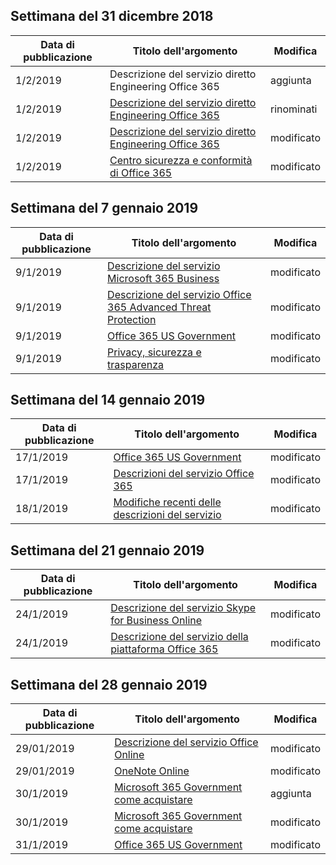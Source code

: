 <!-- This file is generated automatically each week. Changes made to this file will be overwritten.-->




## <a name="week-of-december-31-2018"></a>Settimana del 31 dicembre 2018


| Data di pubblicazione |Titolo dell'argomento | Modifica |
|------|------------|--------|
| 1/2/2019 | Descrizione del servizio diretto Engineering Office 365 | aggiunta |
| 1/2/2019 | [Descrizione del servizio diretto Engineering Office 365](/Office365/ServiceDescriptions/office-365-engineering-direct-service-description) | rinominati |
| 1/2/2019 | [Descrizione del servizio diretto Engineering Office 365](/Office365/ServiceDescriptions/office-365-engineering-direct-service-description) | modificato |
| 1/2/2019 | [Centro sicurezza e conformità di Office 365](/Office365/ServiceDescriptions/office-365-platform-service-description/office-365-securitycompliance-center) | modificato |


## <a name="week-of-january-07-2019"></a>Settimana del 7 gennaio 2019


| Data di pubblicazione |Titolo dell'argomento | Modifica |
|------|------------|--------|
| 9/1/2019 | [Descrizione del servizio Microsoft 365 Business](/Office365/ServiceDescriptions/microsoft-365-business-service-description) | modificato |
| 9/1/2019 | [Descrizione del servizio Office 365 Advanced Threat Protection](/Office365/ServiceDescriptions/office-365-advanced-threat-protection-service-description) | modificato |
| 9/1/2019 | [Office 365 US Government](/Office365/ServiceDescriptions/office-365-platform-service-description/office-365-us-government/office-365-us-government) | modificato |
| 9/1/2019 | [Privacy, sicurezza e trasparenza](/Office365/ServiceDescriptions/office-365-platform-service-description/privacy-security-and-transparency) | modificato |


## <a name="week-of-january-14-2019"></a>Settimana del 14 gennaio 2019


| Data di pubblicazione |Titolo dell'argomento | Modifica |
|------|------------|--------|
| 17/1/2019 | [Office 365 US Government](/Office365/ServiceDescriptions/office-365-platform-service-description/office-365-us-government/office-365-us-government) | modificato |
| 17/1/2019 | [Descrizioni del servizio Office 365](/Office365/ServiceDescriptions/office-365-service-descriptions-technet-library) | modificato |
| 18/1/2019 | [Modifiche recenti delle descrizioni del servizio](/Office365/ServiceDescriptions/recent-service-descriptions-changes) | modificato |


## <a name="week-of-january-21-2019"></a>Settimana del 21 gennaio 2019


| Data di pubblicazione |Titolo dell'argomento | Modifica |
|------|------------|--------|
| 24/1/2019 | [Descrizione del servizio Skype for Business Online](/Office365/ServiceDescriptions/skype-for-business-online-service-description/skype-for-business-online-service-description) | modificato |
| 24/1/2019 | [Descrizione del servizio della piattaforma Office 365](/Office365/ServiceDescriptions/office-365-platform-service-description/office-365-platform-service-description) | modificato |


## <a name="week-of-january-28-2019"></a>Settimana del 28 gennaio 2019


| Data di pubblicazione |Titolo dell'argomento | Modifica |
|------|------------|--------|
| 29/01/2019 | [Descrizione del servizio Office Online](/Office365/ServiceDescriptions/office-online-service-description/office-online-service-description) | modificato |
| 29/01/2019 | [OneNote Online](/Office365/ServiceDescriptions/office-online-service-description/onenote-online) | modificato |
| 30/1/2019 | [Microsoft 365 Government come acquistare](/Office365/ServiceDescriptions/office-365-platform-service-description/office-365-us-government/microsoft-365-government-how-to-buy) | aggiunta |
| 30/1/2019 | [Microsoft 365 Government come acquistare](/Office365/ServiceDescriptions/office-365-platform-service-description/office-365-us-government/microsoft-365-government-how-to-buy) | modificato |
| 31/1/2019 | [Office 365 US Government](/Office365/ServiceDescriptions/office-365-platform-service-description/office-365-us-government/office-365-us-government) | modificato |
